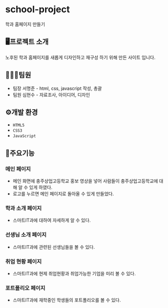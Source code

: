 # school-project

학과 홈페이지 만들기

## 🖥프로젝트 소개

노후된 학과 홈페이지를 새롭게 디자인하고 재구성 하기 위해 만든 사이트 입니다.

## 🧑‍🤝‍🧑팀원

- 팀장 서명준 - html, css, javascript 작성, 총괄
- 팀원 심현수 - 자료조사, 아이디어, 디자인

## ⚙개발 환경

- `HTML5`
- `CSS3`
- `JavaScript`


## 📌주요기능 

### 메인 페이지
 
- 메인 화면에 충주상업고등학교 홍보 영상을 넣어 사람들이 충주상업고등학교에 대해 알 수 있게 하였다.
- 로고를 누르면 메인 페이지로 돌아올 수 있게 만들었다.

### 학과 소개 페이지
  
- 스마트IT과에 대하여 자세하게 알 수 있다.

### 선생님 소개 페이지

- 스마트IT과에 관련된 선생님들을 볼 수 있다.

### 취업 현황 페이지

- 스마트IT과에 현제 취업현황과 취업가능한 기업을 미리 볼 수 있다.

### 포트폴리오 페이지

- 스마트IT과에 재학중인 학생들의 포트폴리오를 볼 수 있다.
